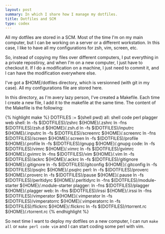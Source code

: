 ```yaml
---
layout: post
summary: In which I share how I manage my dotfiles.
title: Dotfiles and SCM
type: codex
---
```


All my dotfiles are stored in a SCM. Most of the time I'm on my main computer, but I can be working on a server or a different workstation. In this case, I like to have all my configurations for zsh, vim, screen, etc.

So, instead of copying my files over different computers, I put everything in a private repostiroy, and when I'm on a new computer, I just have to checkout it.  If I do a modification on a machine, I just need to commit it, and I can have the modification everywhere else.

I've got a $HOME/dotfiles directory, which is versionned (with git in my case). All my configurations file are stored here.

In this directory, as I'm avery lazy person, I've created a Makefile. Each time I create a new file, I add it to the makefile at the same time. The content of the Makefile is the following:

{% highlight make %}
DOTFILES := $(shell pwd)
all: shell  code perl plagger web
shell:
    ln -fs $(DOTFILES)/zshrc          ${HOME}/.zshrc
    ln -fns $(DOTFILES)/zsh.d       ${HOME}/.zsh.d
    ln -fs $(DOTFILES)/inputrc      ${HOME}/.inputrc
    ln -fs $(DOTFILES)/screenrc     ${HOME}/.screenrc
    ln -fns $(DOTFILES)/screen      ${HOME}/.screen
    ln -fs $(DOTFILES)/profile      ${HOME}/.profile
    ln -fs $(DOTFILES)/gnupg          ${HOME}/.gnupg code:
    ln -fs $(DOTFILES)/vimrc           ${HOME}/.vimrc
    ln -fs $(DOTFILES)/gvimrc        ${HOME}/.gvimrc
    ln -fns $(DOTFILES)/vim          ${HOME}/.vim
    ln -fs $(DOTFILES)/ackrc           ${HOME}/.ackrc
    ln -fs $(DOTFILES)/gitignore ${HOME}/.gitignore
    ln -fs $(DOTFILES)/gitconfig ${HOME}/.gitconfig
    ln -fs $(DOTFILES)/psqlrc        ${HOME}/.psqlrc perl:
    ln -fs $(DOTFILES)/proverc    ${HOME}/.proverc
    ln -fs $(DOTFILES)/pause      ${HOME}/.pause
    ln -fs $(DOTFILES)/perltidyrc ${HOME}/.perltidyrc
    ln -fns $(DOTFILES)/module-starter ${HOME}/.module-starter plagger:
    ln -fns $(DOTFILES)/plagger ${HOME}/.plagger web:
    ln -fns $(DOTFILES)/irssi                 ${HOME}/.irssi
    ln -fns $(DOTFILES)/vimperator  ${HOME}/.vimperator
    ln -fs $(DOTFILES)/vimperatorrc ${HOME}/.vimperatorrc
    ln -fs $(DOTFILES)/flickrrc       ${HOME}/.flickrrc
    ln -fs $(DOTFILES)/rtorrent.rc  ${HOME}/.rtorrent.rc
{% endhighlight %}

So next time I want to deploy my dotfiles on a new computer, I can run `make all` or `make perl code vim` and I can start coding some perl with vim.
